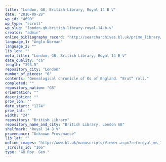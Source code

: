 ```yaml
---
title: "London, GB, British Library, Royal 14 B V"
date: "2016-09-28"
wp_id: "4690"
wp_type: "scroll"
wp_slug: "london-gb-british-library-royal-14-b-v"
creator: "admin"
online_bibliography_record: "http://searcharchives.bl.uk/primo_library/libweb/action/display.do?tabs=detailsTab&ct=display&fn=search&doc=IAMS040-002106924&indx=1&recIds=IAMS040-002106924&recIdxs=0&elementId=0&renderMode=poppedOut&displayMode=full&frbrVersion=&dscnt=1&frbg=&scp.scps=scope%3A%28BL%29&tab=local&dstmp=1393343094329&srt=rank&mode=Basic&dum=true&vl(freeText0)=royal+14+B+v&vid=IAMS_VU2"
language_1: "Anglo-Norman"
language_2: ""
lib_lon: ""
meta_title: "London, GB, British Library, Royal 14 B V"
date_quality: "ca"
length: "393.5"
repository_city: "London"
number_of_pieces: "6"
contents: "Genealogical chronicle of Ks of England. “Brut” roll."
completed: ""
repository_nation: "GB"
orientation: ""
description: ""
prov_lon: ""
date_start: "1274"
prov_lat: ""
width: "24"
repository: "British Library"
repository_name_and_city: "British Library, London GB"
shelfmark: "Royal 14 B V"
provenance: "Unknown Provenance"
lib_lat: ""
online_images: "http://www.bl.uk/manuscripts/Viewer.aspx?ref=royal_ms_14_b_v_f001r"
_scrolls_id: "166"
type: "GB Roy. Gen."
---
```



